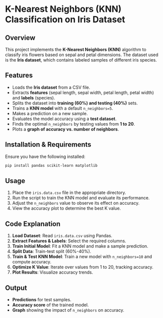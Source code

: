 # K-Nearest Neighbors (KNN) Classification on Iris Dataset

## Overview
This project implements the **K-Nearest Neighbors (KNN)** algorithm to classify iris flowers based on sepal and petal dimensions. The dataset used is the **Iris dataset**, which contains labeled samples of different iris species.

## Features
- Loads the **Iris dataset** from a CSV file.
- Extracts **features** (sepal length, sepal width, petal length, petal width) and **labels** (species).
- Splits the dataset into **training (60%) and testing (40%)** sets.
- Trains a **KNN model** with a default `n_neighbors=5`.
- Makes a prediction on a new sample.
- Evaluates the model accuracy using a **test dataset**.
- Finds the optimal `n_neighbors` by testing values from **1 to 20**.
- Plots a **graph of accuracy vs. number of neighbors**.

## Installation & Requirements
Ensure you have the following installed:
```bash
pip install pandas scikit-learn matplotlib
```

## Usage
1. Place the `iris.data.csv` file in the appropriate directory.
2. Run the script to train the KNN model and evaluate its performance.
3. Adjust the `n_neighbors` value to observe its effect on accuracy.
4. View the accuracy plot to determine the best K value.

## Code Explanation
1. **Load Dataset**: Read `iris.data.csv` using Pandas.
2. **Extract Features & Labels**: Select the required columns.
3. **Train Initial Model**: Fit a KNN model and make a sample prediction.
4. **Split Data**: Train-test split (60%-40%).
5. **Train & Test KNN Model**: Train a new model with `n_neighbors=10` and compute accuracy.
6. **Optimize K Value**: Iterate over values from 1 to 20, tracking accuracy.
7. **Plot Results**: Visualize accuracy trends.

## Output
- **Predictions** for test samples.
- **Accuracy score** of the trained model.
- **Graph** showing the impact of `n_neighbors` on accuracy.
